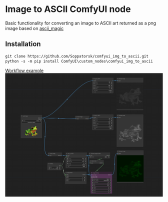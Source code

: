 # Image to ASCII ComfyUI node
Basic functionality for converting an image to ASCII art returned as a png image based on [ascii_magic](https://github.com/LeandroBarone/python-ascii_magic)

## Installation
```
git clone https://github.com/Soppatorsk/comfyui_img_to_ascii.git
python -s -m pip install ComfyUI\custom_nodes\comfyui_img_to_ascii
```

[Workflow example](https://github.com/Soppatorsk/comfyui_img_to_ascii/blob/main/example.json)
![Screenshot](https://github.com/Soppatorsk/comfyui_img_to_ascii/blob/main/example.png "workflow preview")
